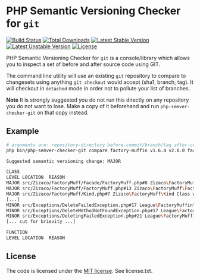 # PHP Semantic Versioning Checker for `git`

[![Build Status](https://travis-ci.org/tomzx/php-semver-checker-git.svg)](https://travis-ci.org/tomzx/php-semver-checker-git)
[![Total Downloads](https://poser.pugx.org/tomzx/php-semver-checker-git/downloads.svg)](https://packagist.org/packages/tomzx/php-semver-checker-git)
[![Latest Stable Version](https://poser.pugx.org/tomzx/php-semver-checker-git/v/stable.svg)](https://packagist.org/packages/tomzx/php-semver-checker-git)
[![Latest Unstable Version](https://poser.pugx.org/tomzx/php-semver-checker-git/v/unstable.svg)](https://packagist.org/packages/tomzx/php-semver-checker-git)
[![License](https://poser.pugx.org/tomzx/php-semver-checker-git/license.svg)](https://packagist.org/packages/tomzx/php-semver-checker-git)

PHP Semantic Versioning Checker for `git` is a console/library which allows you to inspect a set of before and after source code using GIT.

The command line utility will use an existing `git` repository to compare to changesets using anything `git checkout` would accept (sha1, branch, tag). It will checkout in `detached` mode in order not to pollute your list of branches.

**Note** It is strongly suggested you do not run this directly on any repository you do not want to lose. Make a copy of it beforehand and run `php-semver-checker-git` on that copy instead.

## Example

```bash
# arguments are: repository-directory before-commit/branch/tag after-commit/branch/tag before-source after-source
php bin/php-semver-checker-git compare factory-muffin v1.6.4 v2.0.0 factory-muffin/src factory-muffin/src

Suggested semantic versioning change: MAJOR

CLASS
LEVEL LOCATION  REASON
MAJOR src/Zizaco/FactoryMuff/Facade/FactoryMuff.php#8 Zizaco\FactoryMuff\Facade\FactoryMuff Class was removed.
MAJOR src/Zizaco/FactoryMuff/FactoryMuff.php#13 Zizaco\FactoryMuff\FactoryMuff  Class was removed.
MAJOR src/Zizaco/FactoryMuff/Kind.php#7 Zizaco\FactoryMuff\Kind Class was removed.
[...]
MINOR src/Exceptions/DeleteFailedException.php#17 League\FactoryMuffin\Exceptions\DeleteFailedException Class was added.
MINOR src/Exceptions/DeleteMethodNotFoundException.php#17 League\FactoryMuffin\Exceptions\DeleteMethodNotFoundException Class was added.
MINOR src/Exceptions/DeletingFailedException.php#21 League\FactoryMuffin\Exceptions\DeletingFailedException Class was added.
[... cut for brievity ...]

FUNCTION
LEVEL LOCATION  REASON
```

## License

The code is licensed under the [MIT license](http://choosealicense.com/licenses/mit/). See license.txt.